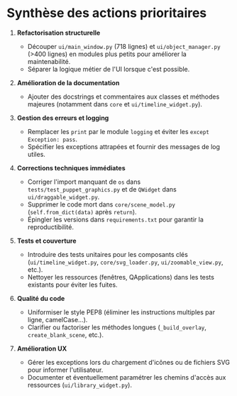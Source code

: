 # Synthèse des actions prioritaires

1. **Refactorisation structurelle**
   - Découper `ui/main_window.py` (718 lignes) et `ui/object_manager.py` (>400 lignes) en modules plus petits pour améliorer la maintenabilité.
   - Séparer la logique métier de l'UI lorsque c'est possible.

2. **Amélioration de la documentation**
   - Ajouter des docstrings et commentaires aux classes et méthodes majeures (notamment dans `core` et `ui/timeline_widget.py`).

3. **Gestion des erreurs et logging**
   - Remplacer les `print` par le module `logging` et éviter les `except Exception: pass`.
   - Spécifier les exceptions attrapées et fournir des messages de log utiles.

4. **Corrections techniques immédiates**
   - Corriger l'import manquant de `os` dans `tests/test_puppet_graphics.py` et de `QWidget` dans `ui/draggable_widget.py`.
   - Supprimer le code mort dans `core/scene_model.py` (`self.from_dict(data)` après `return`).
   - Épingler les versions dans `requirements.txt` pour garantir la reproductibilité.

5. **Tests et couverture**
   - Introduire des tests unitaires pour les composants clés (`ui/timeline_widget.py`, `core/svg_loader.py`, `ui/zoomable_view.py`, etc.).
   - Nettoyer les ressources (fenêtres, QApplications) dans les tests existants pour éviter les fuites.

6. **Qualité du code**
   - Uniformiser le style PEP8 (éliminer les instructions multiples par ligne, camelCase…).
   - Clarifier ou factoriser les méthodes longues (`_build_overlay`, `create_blank_scene`, etc.).

7. **Amélioration UX**
   - Gérer les exceptions lors du chargement d'icônes ou de fichiers SVG pour informer l'utilisateur.
   - Documenter et éventuellement paramétrer les chemins d'accès aux ressources (`ui/library_widget.py`).
